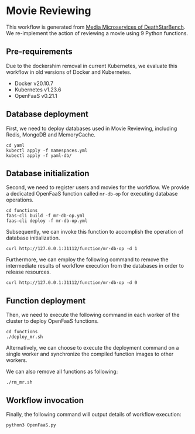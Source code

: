 # Movie Reviewing
This workflow is generated from [Media Microservices of DeathStarBench](https://github.com/delimitrou/DeathStarBench/tree/master/mediaMicroservices). We re-implement the action of reviewing a movie using 9 Python functions.

## Pre-requirements
Due to the dockershim removal in current Kubernetes, we evaluate this workflow in old versions of Docker and Kubernetes.
* Docker v20.10.7
* Kubernetes v1.23.6
* OpenFaaS v0.21.1

## Database deployment
First, we need to deploy databases used in Movie Reviewing, including Redis, MongoDB and MemoryCache.
```
cd yaml
kubectl apply -f namespaces.yml
kubectl apply -f yaml-db/
```

## Database initialization
Second, we need to register users and movies for the workflow. We provide a dedicated OpenFaaS function called `mr-db-op` for executing database operations.
```
cd functions
faas-cli build -f mr-db-op.yml
faas-cli deploy -f mr-db-op.yml
```
Subsequently, we can invoke this function to accomplish the operation of database initialization.
```
curl http://127.0.0.1:31112/function/mr-db-op -d 1
```
Furthermore, we can employ the following command to remove the intermediate results of workflow execution from the databases in order to release resources.
```
curl http://127.0.0.1:31112/function/mr-db-op -d 0
```

## Function deployment
Then, we need to execute the following command in each worker of the cluster to deploy OpenFaaS functions.
```
cd functions
./deploy_mr.sh
```
Alternatively, we can choose to execute the deployment command on a single worker and synchronize the compiled function images to other workers.

We can also remove all functions as following:
```
./rm_mr.sh
```

## Workflow invocation
Finally, the following command will output details of workflow execution:
```
python3 OpenFaaS.py
```